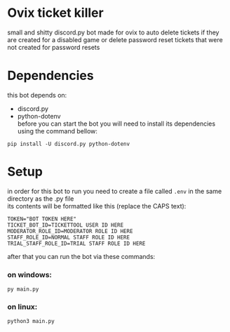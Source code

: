 # Ovix ticket killer
small and shitty discord.py bot made for ovix to auto delete tickets if they are created for a disabled game or delete password reset tickets that were not created for password resets

# Dependencies
this bot depends on:
- discord.py
- python-dotenv  
before you can start the bot you will need to install its dependencies using the command bellow:  
```
pip install -U discord.py python-dotenv
```

# Setup
in order for this bot to run you need to create a file called `.env` in the same directory as the .py file  
its contents will be formatted like this (replace the CAPS text):
```env
TOKEN="BOT TOKEN HERE"
TICKET_BOT_ID=TICKETTOOL USER ID HERE
MODERATOR_ROLE_ID=MODERATOR ROLE ID HERE
STAFF_ROLE_ID=NORMAL STAFF ROLE ID HERE
TRIAL_STAFF_ROLE_ID=TRIAL STAFF ROLE ID HERE
```
after that you can run the bot via these commands:  
### on windows:
```
py main.py
```
### on linux:
```bash
python3 main.py
```
